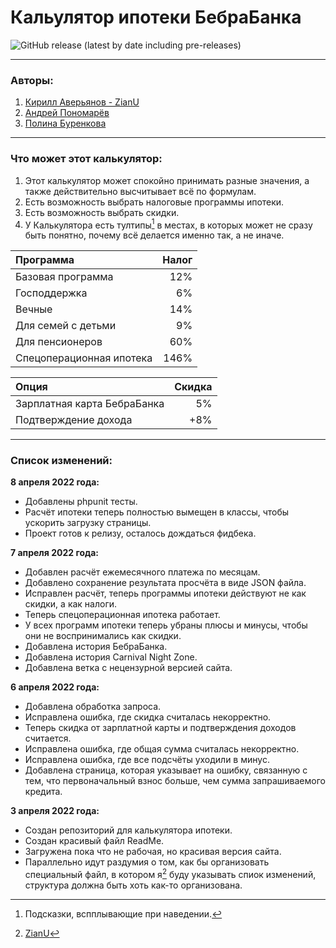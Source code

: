 # Кальулятор ипотеки БебраБанка
![GitHub release (latest by date including pre-releases)](https://img.shields.io/github/v/release/AzureLinker/BebraBank-Ipoteka?include_prereleases)
***
### Авторы:
1. [Кирилл Аверьянов - ZianU](https://github.com/AzureLinker) <a id="ZianU"></a>
2. [Андрей Пономарёв](https://github.com/ponomarevandrej881)
3. [Полина Буренкова](https://github.com/polina222232)
***
### Что может этот калькулятор:
1. Этот калькулятор может спокойно принимать разные значения, а также действительно высчитывает всё по формулам.
2. Есть возможность выбрать налоговые программы ипотеки.
3. Есть возможность выбрать скидки.
4. У Калькулятора есть тултипы[^1] в местах, в которых может не сразу быть понятно, почему всё делается именно так, а не иначе.

| Программа | Налог |
| :--- | ---: |
| Базовая программа | 12% |
| Господдержка | 6% |
| Вечные | 14% |
| Для семей с детьми | 9% |
|  Для пенсионеров | 60% |
| Спецоперационная ипотека |  146% |

| Опция | Скидка |
| :--- | ---: |
| Зарплатная карта БебраБанка | 5% |
| Подтверждение дохода |  +8% |

***
### Список изменений:
__8 апреля 2022 года:__
- Добавлены phpunit тесты.
- Расчёт ипотеки теперь полностью вымещен в классы, чтобы ускорить загрузку страницы.
- Проект готов к релизу, осталось дождаться фидбека.

__7 апреля 2022 года:__
- Добавлен расчёт ежемесячного платежа по месяцам.
- Добавлено сохранение результата просчёта в виде JSON файла.
- Исправлен расчёт, теперь программы ипотеки действуют не как скидки, а как налоги.
- Теперь спецоперационная ипотека работает.
- У всех программ ипотеки теперь убраны плюсы и минусы, чтобы они не воспринимались как скидки.
- Добавлена история БебраБанка.
- Добавлена история Carnival Night Zone.
- Добавлена ветка с нецензурной версией сайта.

__6 апреля 2022 года:__
- Добавлена обработка запроса.
- Исправлена ошибка, где скидка считалась некорректно.
- Теперь скидка от зарплатной карты и подтверждения доходов считается.
- Исправлена ошибка, где общая сумма считалась некорректно.
- Исправлена ошибка, где все подсчёты уходили в минус.
- Добавлена страница, которая указывает на ошибку, связанную с тем, что первоначальный взнос больше, чем сумма запрашиваемого кредита.

__3 апреля 2022 года:__
- Создан репозиторий для калькулятора ипотеки.
- Создан красивый файл ReadMe.
- Загружена пока что не рабочая, но красивая версия сайта.
- Параллельно идут раздумия о том, как бы организовать специальный файл, в котором я[^2] буду указывать спиок изменений, структура должна быть хоть как-то организована.

[^1]: Подсказки, вспплывающие при наведении.
[^2]: [ZianU](#ZianU)
